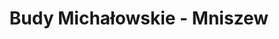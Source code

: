 ---
title: Budy Michałowskie - Mniszew
category: "Trasy jednodniowe"
rafting_time: 5 - 6
route_length: 31,6
price: 150
---